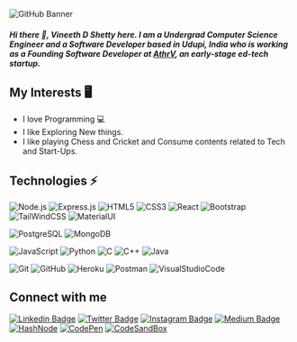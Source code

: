 

![GitHub Banner](https://user-images.githubusercontent.com/62731884/201482969-2f8ed291-f692-4651-9e9e-9223c679eb92.png)

##### Hi there 👋, Vineeth D Shetty here. I am a Undergrad Computer Science Engineer and a Software Developer based in Udupi, India who is working as a Founding Software Developer at [AthrV](https://edathrv.com), an early-stage ed-tech startup.

## My Interests 🖥
* I love Programming 💻
* I like Exploring New things.
* I like playing Chess and Cricket and Consume contents related to Tech and Start-Ups.


## Technologies ⚡

![Node.js](https://img.shields.io/badge/-NodeJS-563D7C?style=flat-square&logo=Node.js)
![Express.js](https://img.shields.io/badge/-ExpressJS-1572B6?style=flat-square&logo=Express)
![HTML5](https://img.shields.io/badge/-HTML5-E34F26?style=flat-square&logo=html5&logoColor=white)
![CSS3](https://img.shields.io/badge/-CSS3-563D7C?style=flat-square&logo=css3)
![React](https://img.shields.io/badge/-React-E34F26?style=flat-square&logo=React)
![Bootstrap](https://img.shields.io/badge/-Bootstrap-563D7C?style=flat-square&logo=bootstrap)
![TailWindCSS](https://img.shields.io/badge/-TailWindCSS-c4c4c4?style=flat-square&logo=tailwindcss)
![MaterialUI](https://img.shields.io/badge/-MaterialUI-03a57a?style=flat-square&logo=mui)

![PostgreSQL](https://img.shields.io/badge/-PostgreSQl-563D7C?style=flat-square&logo=postgresql)
![MongoDB](https://img.shields.io/badge/-MongoDB-E34F26?style=flat-square&logo=mongodb)


![JavaScript](https://img.shields.io/badge/-JavaScript-1572B6?style=flat-square&logo=javascript)
![Python](https://img.shields.io/badge/-Python-E34F26?style=flat-square&logo=Python)
![C](https://img.shields.io/badge/-C-00599C?style=flat-square&logo=c)
![C++](https://img.shields.io/badge/-C++-03a57a?style=flat-square&logo=c)
![Java](https://img.shields.io/badge/-Java-563D7C?style=flat-square&logo=java)

![Git](https://img.shields.io/badge/-Git-1572B6?style=flat-square&logo=git)
![GitHub](https://img.shields.io/badge/-GitHub-FF6C37?style=flat-square&logo=github)
![Heroku](https://img.shields.io/badge/-Heroku-563D7C?style=flat-square&logo=heroku)
![Postman](https://img.shields.io/badge/Postman-03a57a?style=flat-square&logo=postman&logoColor=white)
![VisualStudioCode](https://img.shields.io/badge/VisualStudioCode-c4c4c4?style=flat-square&logo=visualstudiocode&logoColor=blue)


## Connect with me
[![Linkedin Badge](https://img.shields.io/badge/-VineethDShetty-blue?style=flat-square&logo=Linkedin&logoColor=white&link=https://www.linkedin.com/in/vineethdshetty/)](https://www.linkedin.com/in/vineethdshetty/)
[![Twitter Badge](https://img.shields.io/badge/-VineethDShettyTwitter-c4c4c4?style=flat-square&labelColor=c4c4c4&logo=twitter&link=https://twitter.com/VineethDShetty)](https://twitter.com/VineethDShetty)
[![Instagram Badge](https://img.shields.io/badge/-Vineeth_TechHacks-purple?style=flat-square&logo=instagram&logoColor=white&link=https://www.instagram.com/vineeth_techhacks/)](https://www.instagram.com/vineeth_techhacks/)
[![Medium Badge](https://img.shields.io/badge/-VineethDShettyMedium-03a57a?style=flat-square&labelColor=03a57a&logo=Medium&link=https://vineethdshetty.medium.com/)](https://vineethdshetty.medium.com/)
[![HashNode](https://img.shields.io/badge/-VineethDShettyHashNode-blue?style=flat-square&labelColor=blue&logo=hashnode&link=https://vineethdshetty.hashnode.dev/)](https://vineethdshetty.hashnode.dev/)
[![CodePen](https://img.shields.io/badge/-VineethDShetty-grey?style=flat-square&logo=codepen&logoColor=white&link=https://codepen.io/VineethDShetty)](https://codepen.io/VineethDShetty)
[![CodeSandBox](https://img.shields.io/badge/-VineethDShetty-orange?style=flat-square&logo=codesandbox&logoColor=white&link=https://codesandbox.io/u/vineethdshetty)](https://codesandbox.io/u/vineethdshetty)



